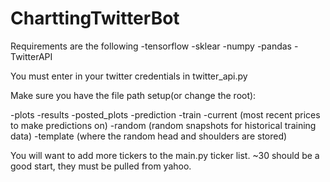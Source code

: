 # CharttingTwitterBot

Requirements are the following
    -tensorflow
    -sklear
    -numpy
    -pandas
    -TwitterAPI

You must enter in your twitter credentials in twitter_api.py


Make sure you have the file path setup(or change the root):

-plots
    -results
        -posted_plots
        -prediction
        -train
    -current (most recent prices to make predictions on)
    -random (random snapshots for historical training data)
    -template (where the random head and shoulders are stored)



You will want to add more tickers to the main.py
ticker list. ~30 should be a good start, they must
be pulled from yahoo.
